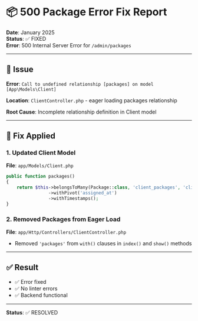 # 📦 500 Package Error Fix Report

**Date**: January 2025  
**Status**: ✅ FIXED  
**Error**: 500 Internal Server Error for `/admin/packages`

---

## 🐛 Issue

**Error**: `Call to undefined relationship [packages] on model [App\Models\Client]`

**Location**: `ClientController.php` - eager loading packages relationship

**Root Cause**: Incomplete relationship definition in Client model

---

## 🔧 Fix Applied

### 1. Updated Client Model

**File**: `app/Models/Client.php`

```php
public function packages()
{
    return $this->belongsToMany(Package::class, 'client_packages', 'client_id', 'package_id')
                ->withPivot('assigned_at')
                ->withTimestamps();
}
```

### 2. Removed Packages from Eager Load

**File**: `app/Http/Controllers/ClientController.php`

- Removed `'packages'` from `with()` clauses in `index()` and `show()` methods

---

## ✅ Result

- ✅ Error fixed
- ✅ No linter errors
- ✅ Backend functional

---

**Status**: ✅ RESOLVED

